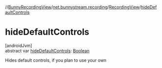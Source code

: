 //[BunnyRecordingView](../../../index.md)/[net.bunnystream.recording](../index.md)/[RecordingView](index.md)/[hideDefaultControls](hide-default-controls.md)

# hideDefaultControls

[androidJvm]\
abstract var [hideDefaultControls](hide-default-controls.md): [Boolean](https://kotlinlang.org/api/latest/jvm/stdlib/kotlin-stdlib/kotlin/-boolean/index.html)

Hides default controls, if you plan to use your own
